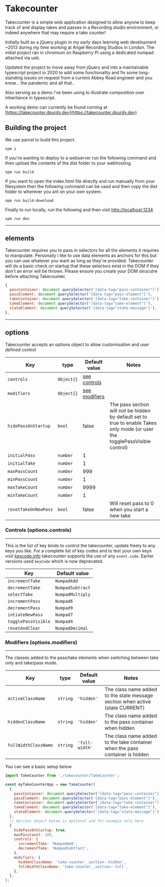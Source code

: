 # Takecounter

Takecounter is a simple web application designed to allow anyone to keep track of and display takes and passes in a Recording studio environment, or indeed anywhere that may require a take counter!

Initially built as a jQuery plugin in my early days learning web development ~2013 during my time working at Angel Recording Studios in London. The initial project ran in chromium on Raspberry Pi using a dedicated numpad attached via usb. 

Updated the project to move away from jQuery and into a maintainable typescript project in 2020 to add some functionality and fix some long-standing issues on request from a current Abbey Road engineer and you know... the pandemic and all that..

Also serving as a demo i've been using to illustrate composition over inheritance in typescript.

A working demo can currently be found running at [https://takecounter.dpurdy.dev](https://takecounter.dpurdy.dev)

## Building the project

We use parcel to build this project.

```
npm i
```


If you're wanting to deploy to a webserver run the following command and then upload the contents of the dist folder to your webhosting.

```
npm run build
```

If you want to open the index.html file directly and run manually from your filesystem then the following command can be used and then copy the dist folder to wherever you ant on your own system.

```
npm run build-download
```

Finally to run locally, run the following and then visit [http://localhost:1234](http://localhost:1234)

```
npm run dev
```


---

## elements

Takecounter requires you to pass in selectors for all the elements it requires to manipulate. Personally i like to use data elements as anchors for this but you can use whatever you want as long as they're provided. Takecounter will do a basic check on startup that these selectors exist in the DOM if they don't an error will be thrown. Please ensure you create your DOM strucutre before attaching Takecounter.

```js
{
  passContainer: document.querySelector('[data-tag="pass-container"]'),
  passElement: document.querySelector('[data-tag="pass-element"]'),
  takeContainer: document.querySelector('[data-tag="take-container"]'),
  takeElement: document.querySelector('[data-tag="take-element"]'),
  stateElement: document.querySelector('[data-tag="state-message"]'),
},
```

---

## options

Takecounter accepts an options object to allow customisation and user defined control

| Key  | type | Default value | Notes |
| ---------------|--------------| ----------------------------| - |
| `controls`     | `Object{}`   | [see controls](#controls)    | |
| `modifiers`    | `Object{}`   | [see modifiers](#modifiers)  | |
| `hidePassOnStartup` | `bool`  | false | The pass section will not be hidden by default set to true to enable Takes only mode (or user the togglePassVisible control) |
| `initialPass`  | `number`     | 1 | |
| `initialTake`  | `number`     | 1 | |
| `maxPassCount` | `number`     | 999 | |
| `minPassCount` | `number`     | 1  | |
| `maxTakeCount` | `number`     | 9999  | |
| `minTakeCount` | `number`     | 1  | |
| `resetTakeOnNewPass` | `bool` | false  | Will reset pass to 0 when you start a new take|

### Controls (options.controls)
---

This is the list of key binds to control the takecounter, update freely to any keys you like. For a complete list of key codes and to test your own keys visit [keycode.info](http://keycode.info) takecounter supports the use of any `event.code`. Earlier versions used `keyCode` which is now deprecated.

| Key  | Default value |
| ------------- | ------------- |
| `incrementTake` | `NumpadAdd` |
| `decrementTake` | `NumpadSubtract` |
| `selectTake` | `NumpadMultiply` |
| `incrementPass` | `Numpad6` |
| `decrementPass` | `Numpad9` |
| `intiateNewPass` | `Numpad7` |
| `togglePassVisible` | `Numpad4` |
| `resetAndClear` | `NumpadDecimal` |


### Modifiers (options.modifiers)
---

The classes added to the pass/take elements when switching between take only and take/pass mode.

| Key                  | type     | Default value | Notes |
| -------------------- | -------- | ------------- | ------|
| `activeClassName`    | `string` | `'hidden'`      | The class name added to the state message section when active (state CURRENT) |
| `hiddenClassName`    | `string` | `'hidden'`      | The class name added to the pass container when hidden |
| `fullWidthClassName` | `string` | `'full-width'`  | The class name added to the take container when the pass container is hidden |


You can see a basic setup below

```js
import TakeCounter from './takecounter/TakeCounter';

const myTakeCounterApp = new TakeCounter(
  {
    passContainer: document.querySelector('[data-tag="pass-container"]'),
    passElement: document.querySelector('[data-tag="pass-element"]'),
    takeContainer: document.querySelector('[data-tag="take-container"]'),
    takeElement: document.querySelector('[data-tag="take-element"]'),
    stateElement: document.querySelector('[data-tag="state-message"]'),
  },
  // Options object below is optional and for example only here
  {
    hidePassOnStartup: true,
    maxPassCount: 100,
    controls: {
      incrementTake: 'NumpadAdd',
      decrementTake: 'NumpadSubtract',
    },
    modifiers: {
      hiddenClassName: 'take-counter__section--hidden',
      fullWidthClassName: 'take-counter__section--full',
    },
  },
);
```


